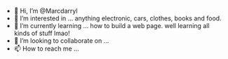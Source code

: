 - 👋 Hi, I’m @Marcdarryl
- 👀 I’m interested in ... anything electronic, cars, clothes, books and food. 
- 🌱 I’m currently learning ... how to build a web page. well learning all kinds of stuff lmao!
- 💞️ I’m looking to collaborate on ...
- 📫 How to reach me ...

<!---
Marcdarryl/Marcdarryl is a ✨ special ✨ repository because its `README.md` (this file) appears on your GitHub profile.
You can click the Preview link to take a look at your changes.
--->
